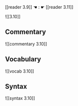 [[reader 3.9]] ☚ : ☛ [[reader 3.11]]

![[3.10]]

## Commentary

![[commentary 3.10]]

## Vocabulary

![[vocab 3.10]]

## Syntax

![[syntax 3.10]]

